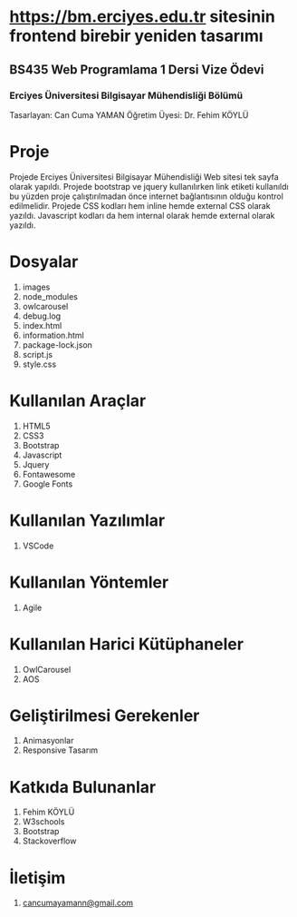 # https://bm.erciyes.edu.tr sitesinin frontend birebir yeniden tasarımı
## BS435 Web Programlama 1 Dersi Vize Ödevi
### Erciyes Üniversitesi Bilgisayar Mühendisliği Bölümü
Tasarlayan: Can Cuma YAMAN Öğretim Üyesi: Dr. Fehim KÖYLÜ
# Proje
Projede Erciyes Üniversitesi Bilgisayar Mühendisliği Web sitesi tek sayfa olarak yapıldı. Projede bootstrap ve jquery kullanılırken link etiketi kullanıldı bu yüzden proje çalıştırılmadan önce internet bağlantısının olduğu kontrol edilmelidir. Projede CSS kodları hem inline hemde external CSS olarak yazıldı. Javascript kodları da hem internal olarak hemde external olarak yazıldı.
# Dosyalar
1. images
2. node_modules
3. owlcarousel
4. debug.log
5. index.html
6. information.html
7. package-lock.json
8. script.js
9. style.css
# Kullanılan Araçlar
1. HTML5
2. CSS3
3. Bootstrap
4. Javascript
5. Jquery
6. Fontawesome
7. Google Fonts
# Kullanılan Yazılımlar
1. VSCode
# Kullanılan Yöntemler
1. Agile
# Kullanılan Harici Kütüphaneler
1. OwlCarousel
2. AOS
# Geliştirilmesi Gerekenler
1. Animasyonlar
2. Responsive Tasarım
# Katkıda Bulunanlar
1. Fehim KÖYLÜ
2. W3schools
3. Bootstrap
4. Stackoverflow
# İletişim
1. cancumayamann@gmail.com
